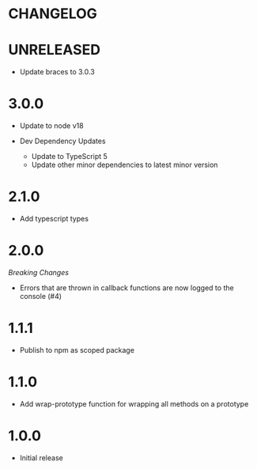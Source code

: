 # CHANGELOG

# UNRELEASED

- Update braces to 3.0.3

# 3.0.0

- Update to node v18

- Dev Dependency Updates
  - Update to TypeScript 5
  - Update other minor dependencies to latest minor version

# 2.1.0

- Add typescript types

# 2.0.0

_Breaking Changes_

- Errors that are thrown in callback functions are now logged to the console (#4)

# 1.1.1

- Publish to npm as scoped package

# 1.1.0

- Add wrap-prototype function for wrapping all methods on a prototype

# 1.0.0

- Initial release

